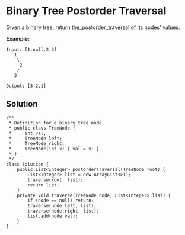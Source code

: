 # Binary Tree Postorder Traversal

Given a binary tree, return the_postorder_traversal of its nodes' values.

**Example:**

```
Input: [1,null,2,3]
   1
    \
     2
    /
   3

Output: [3,2,1]
```

## Solution

```
/**
 * Definition for a binary tree node.
 * public class TreeNode {
 *     int val;
 *     TreeNode left;
 *     TreeNode right;
 *     TreeNode(int x) { val = x; }
 * }
 */
class Solution {
    public List<Integer> postorderTraversal(TreeNode root) {
        List<Integer> list = new ArrayList<>();
        traverse(root, list);
        return list;
    }
    private void traverse(TreeNode node, List<Integer> list) {
        if (node == null) return;
        traverse(node.left, list);
        traverse(node.right, list);
        list.add(node.val);
    }
}
```



